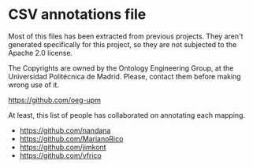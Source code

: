 # CSV annotations file
Most of this files has been extracted from previous projects.
They aren't generated specifically for this project, so they are
not subjected to the Apache 2.0 license.

The Copyrights are owned by the Ontology Engineering Group, 
at the Universidad Politécnica de Madrid. Please, contact 
them before making wrong use of it.

https://github.com/oeg-upm

At least, this list of people has collaborated on annotating
each mapping.

* https://github.com/nandana
* https://github.com/MarianoRico
* https://github.com/jimkont
* https://github.com/vfrico
